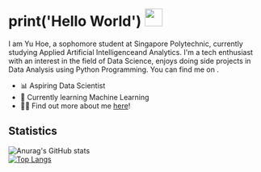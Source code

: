 # print('Hello World') <img src="https://raw.githubusercontent.com/MartinHeinz/MartinHeinz/master/wave.gif" width="35px">

<head>
  <script>
    <script src="https://kit.fontawesome.com/abb9f74799.js" crossorigin="anonymous"></script>
  </script>
</head> 

I am Yu Hoe, a sophomore student at Singapore Polytechnic, currently studying Applied Artificial Intelligenceand Analytics. I'm a tech enthusiast with an interest in the field of Data Science, enjoys doing side projects in Data Analysis using Python Programming. You can find me on <i class="fab fa-instagram"></i>.

- 📊 Aspiring Data Scientist
- 🦾 Currently learning Machine Learning
- 🧑‍💻 Find out more about me <a href="https://linktr.ee/TYH71">here</a>!



## Statistics 
![Anurag's GitHub stats](https://github-readme-stats.vercel.app/api?username=TYH71&show_icons=true&theme=cobalt) <br>
[![Top Langs](https://github-readme-stats.vercel.app/api/top-langs/?username=TYH71&show_icons=true&theme=cobalt&layout=compact)](https://github.com/anuraghazra/github-readme-stats)
